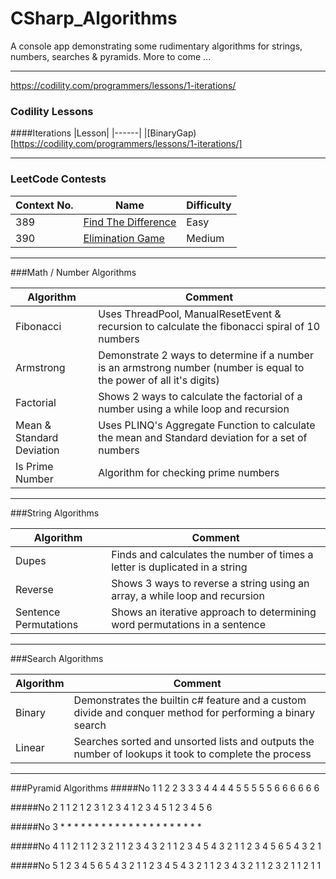 # CSharp_Algorithms
A console app demonstrating some rudimentary algorithms for strings, numbers, searches &amp; pyramids. More to come ...

---

https://codility.com/programmers/lessons/1-iterations/

### Codility Lessons
####Iterations
|Lesson|
|------|
|[BinaryGap)[https://codility.com/programmers/lessons/1-iterations/]

---
### LeetCode Contests
|Context No.|Name|Difficulty|
|-----------|----|-----------|
|389|[Find The Difference](https://leetcode.com/contest/2/problems/find-the-difference/)|Easy|
|390|[Elimination Game](https://leetcode.com/contest/2/problems/elimination-game/)|Medium|

---

###Math / Number Algorithms

| Algorithm | Comment |
| --------- | ------- |
| Fibonacci | Uses ThreadPool, ManualResetEvent & recursion to calculate the fibonacci spiral of 10 numbers |
| Armstrong | Demonstrate 2 ways to determine if a number is an armstrong number (number is equal to the power of all it's digits)
| Factorial | Shows 2 ways to calculate the factorial of a number using a while loop and recursion |
|Mean & Standard Deviation | Uses PLINQ's Aggregate Function to calculate the mean and Standard deviation for a set of numbers |
| Is Prime Number | Algorithm for checking prime numbers |

---

###String Algorithms

| Algorithm | Comment |
| --------- | ------- |
| Dupes | Finds and calculates the number of times a letter is duplicated in a string |
| Reverse | Shows 3 ways to reverse a string using an array, a while loop and recursion |
| Sentence Permutations | Shows an iterative approach to determining word permutations in a sentence |

---

###Search Algorithms

| Algorithm | Comment |
| --------- | ------- |
| Binary | Demonstrates the builtin c# feature and a custom divide and conquer method for performing a binary search|
| Linear | Searches sorted and unsorted lists and outputs the number of lookups it took to complete the process  |

---

###Pyramid Algorithms
#####No 1
         1
        2 2 
       3 3 3 
      4 4 4 4 
     5 5 5 5 5 
    6 6 6 6 6 6 

#####No 2
         1 
        1 2 
       1 2 3 
      1 2 3 4 
     1 2 3 4 5 
    1 2 3 4 5 6 

#####No 3
         * 
        * * 
       * * * 
      * * * * 
     * * * * * 
    * * * * * * 


#####No 4
                1 
              1 2 1 
            1 2 3 2 1 
          1 2 3 4 3 2 1 
        1 2 3 4 5 4 3 2 1 
      1 2 3 4 5 6 5 4 3 2 1 

#####No 5
      1 2 3 4 5 6 5 4 3 2 1 
        1 2 3 4 5 4 3 2 1 
          1 2 3 4 3 2 1 
            1 2 3 2 1 
              1 2 1 
                1 
                
